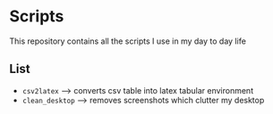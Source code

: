 # Scripts

This repository contains all the scripts I use in my day to day life

## List

- `csv2latex` --> converts csv table into latex tabular environment
- `clean_desktop` --> removes screenshots which clutter my desktop
